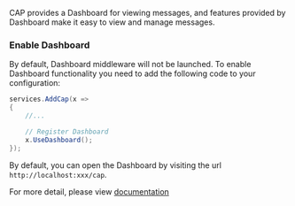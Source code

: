 CAP provides a Dashboard for viewing messages, and features provided by Dashboard make it easy to view and manage messages.



### Enable Dashboard

By default, Dashboard middleware will not be launched. To enable Dashboard functionality you need to add the following code to your configuration:

```csharp
services.AddCap(x =>
{
    //...

    // Register Dashboard
    x.UseDashboard();
});
```

By default, you can open the Dashboard by visiting the url `http://localhost:xxx/cap`.



For more detail,  please view [documentation](https://cap.dotnetcore.xyz/user-guide/en/monitoring/dashboard/)